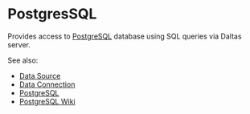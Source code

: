 <!-- TITLE: PostgresSQL -->
<!-- SUBTITLE: -->

# PostgresSQL

Provides access to [PostgreSQL](https://www.postgresql.org/) database
using SQL queries via Daltas server. 

See also:

  * [Data Source](data-source.md)
  * [Data Connection](data-connection.md)
  * [PostgreSQL](https://www.postgresql.org/)
  * [PostgreSQL Wiki](https://en.wikipedia.org/wiki/PostgreSQL)

